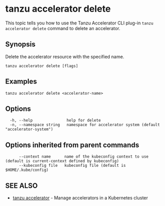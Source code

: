 # tanzu accelerator delete

This topic tells you how to use the Tanzu Accelerator CLI plug-in `tanzu accelerator delete` command
to delete an accelerator.

## Synopsis

Delete the accelerator resource with the specified name.

```
tanzu accelerator delete [flags]
```

## Examples

```
tanzu accelerator delete <accelerator-name>
```

## Options

```
  -h, --help               help for delete
  -n, --namespace string   namespace for accelerator system (default "accelerator-system")
```

## Options inherited from parent commands

```
      --context name      name of the kubeconfig context to use (default is current-context defined by kubeconfig)
      --kubeconfig file   kubeconfig file (default is $HOME/.kube/config)
```

## SEE ALSO

* [tanzu accelerator](tanzu_accelerator.md)	 - Manage accelerators in a Kubernetes cluster
